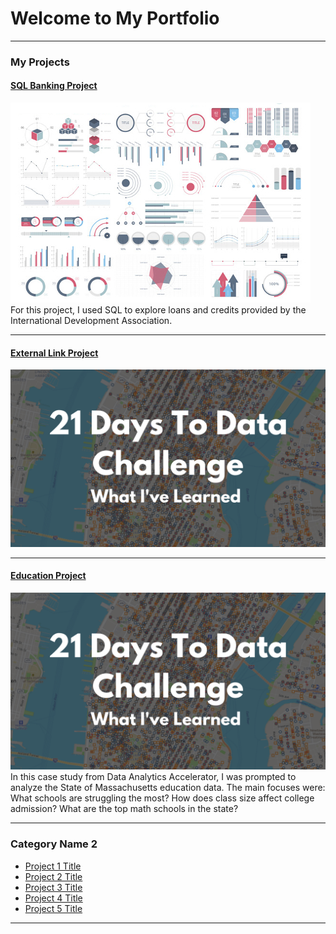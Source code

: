 # Welcome to My Portfolio

---

###  My Projects

#### [SQL Banking Project](https://medium.com/@mmokie09/sql-banking-project-1dd9291aa2e3/bank)
<img src="images/dummy_thumbnail.jpg?raw=true"/>
For this project, I used SQL to explore loans and credits provided by the International Development Association.

---
#### [External Link Project](https://www.kaggle.com/code/mokiemattew/capstone-cyclistic)
[<img src="images/21 Days To Data Challenge What I've Learned Cover.png?raw=true"/>](https://www.kaggle.com/code/mokiemattew/capstone-cyclisti)

---
#### [Education Project](https://www.linkedin.com/pulse/massachusetts-education-analysis-samantha-paul/)
[<img src="images/21 Days To Data Challenge What I've Learned Cover.png?raw=true"/>](https://www.linkedin.com/pulse/what-i-learned-21-days-data-avery-smith)
In this case study from Data Analytics Accelerator, I was prompted to analyze the State of Massachusetts education data. The main focuses were:
What schools are struggling the most?
How does class size affect college admission?
What are the top math schools in the state? 

---

### Category Name 2

- [Project 1 Title](http://example.com/)
- [Project 2 Title](http://example.com/)
- [Project 3 Title](http://example.com/)
- [Project 4 Title](http://example.com/)
- [Project 5 Title](http://example.com/)

---




